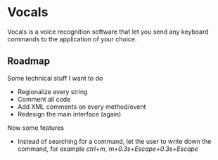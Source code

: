 # Vocals

Vocals is a voice recognition software that let you send any keyboard commands to the application of your choice.

## Roadmap
Some technical stuff I want to do
- Regionalize every string
- Comment all code
- Add XML comments on every method/event
- Redesign the main interface (again)

Now some features
- Instead of searching for a command, let the user to write down the command, for example *ctrl+m*, *m+0.3s+Escape+0.3s+Escape*
